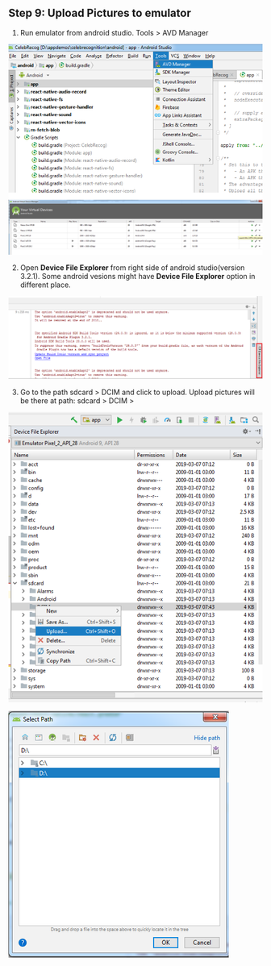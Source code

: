 ## Step 9:  Upload Pictures to emulator

1. Run emulator from android studio. Tools > AVD Manager

![emulator1.png](./imgs/emulator1.png) 
![emulator2.png](./imgs/emulator2.png) 

2. Open  **Device File Explorer** from right side of android studio(version 3.2.1). Some android vesions might have **Device File Explorer** option in different place.

![deviceExp.png](./imgs/deviceExp.png)

3. Go to the path sdcard > DCIM and click to upload. Upload pictures will be there at path: sdcard > DCIM >

![upload1.png](./imgs/uploadpic1.png)

![upload2.png](./imgs/uploadpic2.png)

